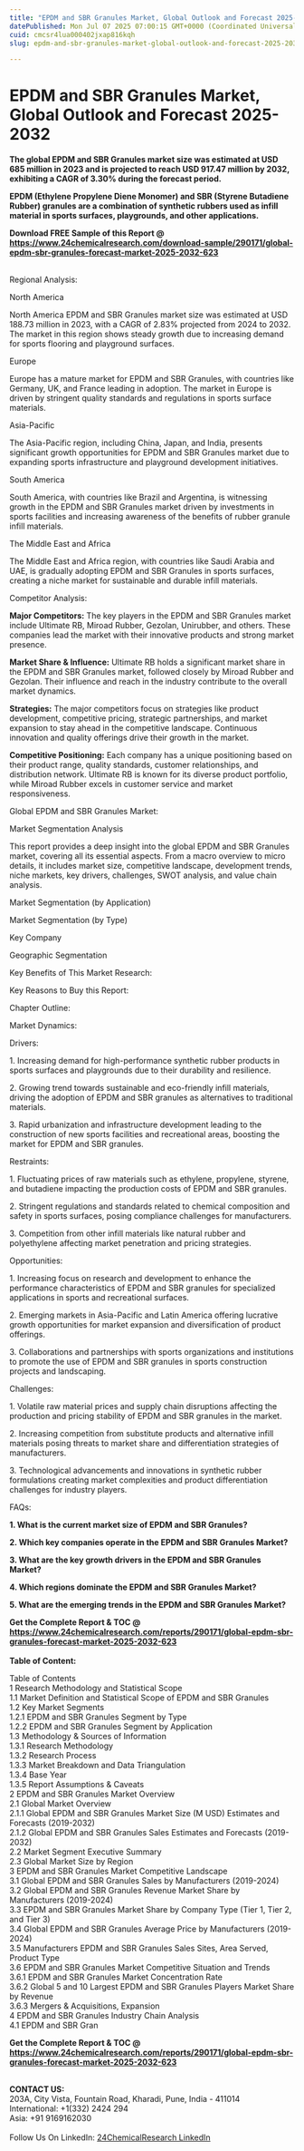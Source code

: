 ```yaml
---
title: "EPDM and SBR Granules Market, Global Outlook and Forecast 2025-2032"
datePublished: Mon Jul 07 2025 07:00:15 GMT+0000 (Coordinated Universal Time)
cuid: cmcsr4lua000402jxap816kqh
slug: epdm-and-sbr-granules-market-global-outlook-and-forecast-2025-2032-1

---
```


# EPDM and SBR Granules Market, Global Outlook and Forecast 2025-2032

<p><strong>The global EPDM and SBR Granules market size was estimated at USD 685 million in 2023 and is projected to reach USD 917.47 million by 2032, exhibiting a CAGR of 3.30% during the forecast period.</strong></p><p>
</p><p><strong>EPDM (Ethylene Propylene Diene Monomer) and SBR (Styrene Butadiene Rubber) granules are a combination of synthetic rubbers used as infill material in sports surfaces, playgrounds, and other applications.</strong></p><div><b>Download FREE Sample of this Report @ 
            <a href="https://www.24chemicalresearch.com/download-sample/290171/global-epdm-sbr-granules-forecast-market-2025-2032-623">
            https://www.24chemicalresearch.com/download-sample/290171/global-epdm-sbr-granules-forecast-market-2025-2032-623</a></b></div><br><p>
Regional Analysis:</p><p>
North America</p><p>
</p><p>North America EPDM and SBR Granules market size was estimated at USD 188.73 million in 2023, with a CAGR of 2.83% projected from 2024 to 2032. The market in this region shows steady growth due to increasing demand for sports flooring and playground surfaces.</p><p>
Europe</p><p>
</p><p>Europe has a mature market for EPDM and SBR Granules, with countries like Germany, UK, and France leading in adoption. The market in Europe is driven by stringent quality standards and regulations in sports surface materials.</p><p>
Asia-Pacific</p><p>
</p><p>The Asia-Pacific region, including China, Japan, and India, presents significant growth opportunities for EPDM and SBR Granules market due to expanding sports infrastructure and playground development initiatives.</p><p>
South America</p><p>
</p><p>South America, with countries like Brazil and Argentina, is witnessing growth in the EPDM and SBR Granules market driven by investments in sports facilities and increasing awareness of the benefits of rubber granule infill materials.</p><p>
The Middle East and Africa</p><p>
</p><p>The Middle East and Africa region, with countries like Saudi Arabia and UAE, is gradually adopting EPDM and SBR Granules in sports surfaces, creating a niche market for sustainable and durable infill materials.</p><p>
Competitor Analysis:</p><p>
</p><p><strong>Major Competitors:</strong> The key players in the EPDM and SBR Granules market include Ultimate RB, Miroad Rubber, Gezolan, Unirubber, and others. These companies lead the market with their innovative products and strong market presence.</p><p>
</p><p><strong>Market Share &amp; Influence:</strong> Ultimate RB holds a significant market share in the EPDM and SBR Granules market, followed closely by Miroad Rubber and Gezolan. Their influence and reach in the industry contribute to the overall market dynamics.</p><p>
</p><p><strong>Strategies:</strong> The major competitors focus on strategies like product development, competitive pricing, strategic partnerships, and market expansion to stay ahead in the competitive landscape. Continuous innovation and quality offerings drive their growth in the market.</p><p>
</p><p><strong>Competitive Positioning:</strong> Each company has a unique positioning based on their product range, quality standards, customer relationships, and distribution network. Ultimate RB is known for its diverse product portfolio, while Miroad Rubber excels in customer service and market responsiveness.</p><p>
Global EPDM and SBR Granules Market:</p><p>
Market Segmentation Analysis</p><p>
</p><p>This report provides a deep insight into the global EPDM and SBR Granules market, covering all its essential aspects. From a macro overview to micro details, it includes market size, competitive landscape, development trends, niche markets, key drivers, challenges, SWOT analysis, and value chain analysis.</p><p>
Market Segmentation (by Application)</p><p>
</p><p>
Market Segmentation (by Type)</p><p>
</p><p>
Key Company</p><p>
</p><p>
Geographic Segmentation</p><p>
</p><p>
Key Benefits of This Market Research:</p><p>
</p><p>
Key Reasons to Buy this Report:</p><p>
</p><p>
Chapter Outline:</p><p>
</p><p>
Market Dynamics:</p><p>
Drivers:</p><p>
</p><p>1. Increasing demand for high-performance synthetic rubber products in sports surfaces and playgrounds due to their durability and resilience.</p><p>
</p><p>2. Growing trend towards sustainable and eco-friendly infill materials, driving the adoption of EPDM and SBR granules as alternatives to traditional materials.</p><p>
</p><p>3. Rapid urbanization and infrastructure development leading to the construction of new sports facilities and recreational areas, boosting the market for EPDM and SBR granules.</p><p>
Restraints:</p><p>
</p><p>1. Fluctuating prices of raw materials such as ethylene, propylene, styrene, and butadiene impacting the production costs of EPDM and SBR granules.</p><p>
</p><p>2. Stringent regulations and standards related to chemical composition and safety in sports surfaces, posing compliance challenges for manufacturers.</p><p>
</p><p>3. Competition from other infill materials like natural rubber and polyethylene affecting market penetration and pricing strategies.</p><p>
Opportunities:</p><p>
</p><p>1. Increasing focus on research and development to enhance the performance characteristics of EPDM and SBR granules for specialized applications in sports and recreational surfaces.</p><p>
</p><p>2. Emerging markets in Asia-Pacific and Latin America offering lucrative growth opportunities for market expansion and diversification of product offerings.</p><p>
</p><p>3. Collaborations and partnerships with sports organizations and institutions to promote the use of EPDM and SBR granules in sports construction projects and landscaping.</p><p>
Challenges:</p><p>
</p><p>1. Volatile raw material prices and supply chain disruptions affecting the production and pricing stability of EPDM and SBR granules in the market.</p><p>
</p><p>2. Increasing competition from substitute products and alternative infill materials posing threats to market share and differentiation strategies of manufacturers.</p><p>
</p><p>3. Technological advancements and innovations in synthetic rubber formulations creating market complexities and product differentiation challenges for industry players.</p><p>
FAQs:</p><p>
</p><p><strong>1. What is the current market size of EPDM and SBR Granules?</strong></p><p>
</p><p>
</p><p><strong>2. Which key companies operate in the EPDM and SBR Granules Market?</strong></p><p>
</p><p>
</p><p><strong>3. What are the key growth drivers in the EPDM and SBR Granules Market?</strong></p><p>
</p><p>
</p><p><strong>4. Which regions dominate the EPDM and SBR Granules Market?</strong></p><p>
</p><p>
</p><p><strong>5. What are the emerging trends in the EPDM and SBR Granules Market?</strong></p><p>
</p>

<div><b>Get the Complete Report & TOC @ 
            <a href="https://www.24chemicalresearch.com/reports/290171/global-epdm-sbr-granules-forecast-market-2025-2032-623">
            https://www.24chemicalresearch.com/reports/290171/global-epdm-sbr-granules-forecast-market-2025-2032-623</a></b></div><br>
            <b>Table of Content:</b><p>Table of Contents<br />
1 Research Methodology and Statistical Scope<br />
1.1 Market Definition and Statistical Scope of EPDM and SBR Granules<br />
1.2 Key Market Segments<br />
1.2.1 EPDM and SBR Granules Segment by Type<br />
1.2.2 EPDM and SBR Granules Segment by Application<br />
1.3 Methodology & Sources of Information<br />
1.3.1 Research Methodology<br />
1.3.2 Research Process<br />
1.3.3 Market Breakdown and Data Triangulation<br />
1.3.4 Base Year<br />
1.3.5 Report Assumptions & Caveats<br />
2 EPDM and SBR Granules Market Overview<br />
2.1 Global Market Overview<br />
2.1.1 Global EPDM and SBR Granules Market Size (M USD) Estimates and Forecasts (2019-2032)<br />
2.1.2 Global EPDM and SBR Granules Sales Estimates and Forecasts (2019-2032)<br />
2.2 Market Segment Executive Summary<br />
2.3 Global Market Size by Region<br />
3 EPDM and SBR Granules Market Competitive Landscape<br />
3.1 Global EPDM and SBR Granules Sales by Manufacturers (2019-2024)<br />
3.2 Global EPDM and SBR Granules Revenue Market Share by Manufacturers (2019-2024)<br />
3.3 EPDM and SBR Granules Market Share by Company Type (Tier 1, Tier 2, and Tier 3)<br />
3.4 Global EPDM and SBR Granules Average Price by Manufacturers (2019-2024)<br />
3.5 Manufacturers EPDM and SBR Granules Sales Sites, Area Served, Product Type<br />
3.6 EPDM and SBR Granules Market Competitive Situation and Trends<br />
3.6.1 EPDM and SBR Granules Market Concentration Rate<br />
3.6.2 Global 5 and 10 Largest EPDM and SBR Granules Players Market Share by Revenue<br />
3.6.3 Mergers & Acquisitions, Expansion<br />
4 EPDM and SBR Granules Industry Chain Analysis<br />
4.1 EPDM and SBR Gran</p>

<div><b>Get the Complete Report & TOC @ 
            <a href="https://www.24chemicalresearch.com/reports/290171/global-epdm-sbr-granules-forecast-market-2025-2032-623">
            https://www.24chemicalresearch.com/reports/290171/global-epdm-sbr-granules-forecast-market-2025-2032-623</a></b></div><br>

<b>CONTACT US:</b><br>
            203A, City Vista, Fountain Road, Kharadi, Pune, India - 411014<br>
            International: +1(332) 2424 294<br>
            Asia: +91 9169162030 <br><br>
            Follow Us On LinkedIn: <a href="https://www.linkedin.com/company/24chemicalresearch/">24ChemicalResearch LinkedIn</a>